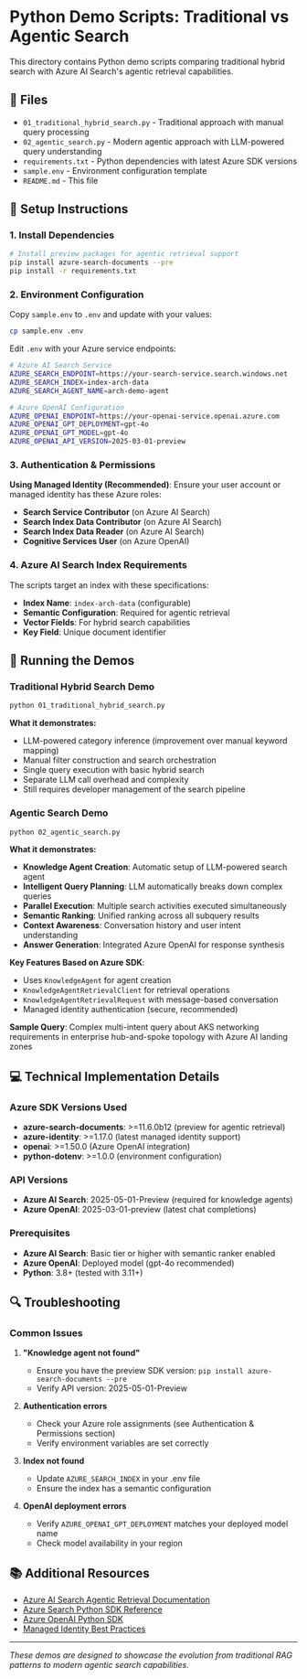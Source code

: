 # Python Demo Scripts: Traditional vs Agentic Search

This directory contains Python demo scripts comparing traditional hybrid search with Azure AI Search's agentic retrieval capabilities.

## 📁 Files

- `01_traditional_hybrid_search.py` - Traditional approach with manual query processing
- `02_agentic_search.py` - Modern agentic approach with LLM-powered query understanding
- `requirements.txt` - Python dependencies with latest Azure SDK versions
- `sample.env` - Environment configuration template
- `README.md` - This file

## 🔧 Setup Instructions

### 1. Install Dependencies

```bash
# Install preview packages for agentic retrieval support
pip install azure-search-documents --pre
pip install -r requirements.txt
```

### 2. Environment Configuration

Copy `sample.env` to `.env` and update with your values:

```bash
cp sample.env .env
```

Edit `.env` with your Azure service endpoints:

```bash
# Azure AI Search Service
AZURE_SEARCH_ENDPOINT=https://your-search-service.search.windows.net
AZURE_SEARCH_INDEX=index-arch-data
AZURE_SEARCH_AGENT_NAME=arch-demo-agent

# Azure OpenAI Configuration
AZURE_OPENAI_ENDPOINT=https://your-openai-service.openai.azure.com
AZURE_OPENAI_GPT_DEPLOYMENT=gpt-4o
AZURE_OPENAI_GPT_MODEL=gpt-4o
AZURE_OPENAI_API_VERSION=2025-03-01-preview
```

### 3. Authentication & Permissions

**Using Managed Identity (Recommended)**:
Ensure your user account or managed identity has these Azure roles:
- **Search Service Contributor** (on Azure AI Search)
- **Search Index Data Contributor** (on Azure AI Search)  
- **Search Index Data Reader** (on Azure AI Search)
- **Cognitive Services User** (on Azure OpenAI)

### 4. Azure AI Search Index Requirements

The scripts target an index with these specifications:
- **Index Name**: `index-arch-data` (configurable)
- **Semantic Configuration**: Required for agentic retrieval
- **Vector Fields**: For hybrid search capabilities
- **Key Field**: Unique document identifier

## 🚀 Running the Demos

### Traditional Hybrid Search Demo

```bash
python 01_traditional_hybrid_search.py
```

**What it demonstrates:**
- LLM-powered category inference (improvement over manual keyword mapping)
- Manual filter construction and search orchestration
- Single query execution with basic hybrid search
- Separate LLM call overhead and complexity
- Still requires developer management of the search pipeline

### Agentic Search Demo

```bash
python 02_agentic_search.py
```

**What it demonstrates:**
- **Knowledge Agent Creation**: Automatic setup of LLM-powered search agent
- **Intelligent Query Planning**: LLM automatically breaks down complex queries
- **Parallel Execution**: Multiple search activities executed simultaneously
- **Semantic Ranking**: Unified ranking across all subquery results
- **Context Awareness**: Conversation history and user intent understanding
- **Answer Generation**: Integrated Azure OpenAI for response synthesis

**Key Features Based on Azure SDK**:
- Uses `KnowledgeAgent` for agent creation
- `KnowledgeAgentRetrievalClient` for retrieval operations
- `KnowledgeAgentRetrievalRequest` with message-based conversation
- Managed identity authentication (secure, recommended)

**Sample Query**: Complex multi-intent query about AKS networking requirements in enterprise hub-and-spoke topology with Azure AI landing zones

## 💻 Technical Implementation Details

### Azure SDK Versions Used
- **azure-search-documents**: >=11.6.0b12 (preview for agentic retrieval)
- **azure-identity**: >=1.17.0 (latest managed identity support)
- **openai**: >=1.50.0 (Azure OpenAI integration)
- **python-dotenv**: >=1.0.0 (environment configuration)

### API Versions
- **Azure AI Search**: 2025-05-01-Preview (required for knowledge agents)
- **Azure OpenAI**: 2025-03-01-preview (latest chat completions)

### Prerequisites
- **Azure AI Search**: Basic tier or higher with semantic ranker enabled
- **Azure OpenAI**: Deployed model (gpt-4o recommended)
- **Python**: 3.8+ (tested with 3.11+)

## 🔍 Troubleshooting

### Common Issues

1. **"Knowledge agent not found"**
   - Ensure you have the preview SDK version: `pip install azure-search-documents --pre`
   - Verify API version: 2025-05-01-Preview

2. **Authentication errors**
   - Check your Azure role assignments (see Authentication & Permissions section)
   - Verify environment variables are set correctly

3. **Index not found**
   - Update `AZURE_SEARCH_INDEX` in your .env file
   - Ensure the index has a semantic configuration

4. **OpenAI deployment errors**
   - Verify `AZURE_OPENAI_GPT_DEPLOYMENT` matches your deployed model name
   - Check model availability in your region

## 📚 Additional Resources

- [Azure AI Search Agentic Retrieval Documentation](https://learn.microsoft.com/azure/search/search-agentic-retrieval-concept)
- [Azure Search Python SDK Reference](https://docs.microsoft.com/python/api/overview/azure/search-documents-readme)
- [Azure OpenAI Python SDK](https://github.com/openai/openai-python)
- [Managed Identity Best Practices](https://learn.microsoft.com/azure/active-directory/managed-identities-azure-resources/overview)

---

*These demos are designed to showcase the evolution from traditional RAG patterns to modern agentic search capabilities.*
